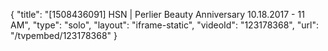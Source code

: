 {
    "title": "[1508436091] HSN | Perlier Beauty Anniversary 10.18.2017 - 11 AM",
    "type": "solo",
    "layout": "iframe-static",
    "videoId": "123178368",
    "url": "\/tvpembed\/123178368"
}